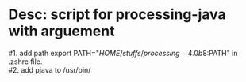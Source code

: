 # Desc:  script for processing-java with arguement
#1. add path export PATH="$HOME/stuffs/processing-4.0b8:$PATH" in .zshrc file.  
#2. add pjava to /usr/bin/

